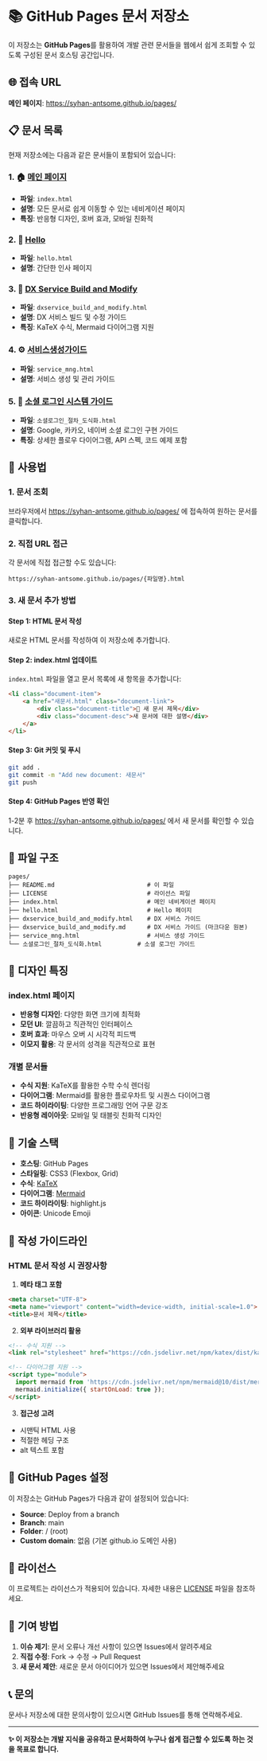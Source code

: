 # 📚 GitHub Pages 문서 저장소

이 저장소는 **GitHub Pages**를 활용하여 개발 관련 문서들을 웹에서 쉽게 조회할 수 있도록 구성된 문서 호스팅 공간입니다.

## 🌐 접속 URL

**메인 페이지**: https://syhan-antsome.github.io/pages/

## 📋 문서 목록

현재 저장소에는 다음과 같은 문서들이 포함되어 있습니다:

### 1. 🏠 [메인 페이지](https://syhan-antsome.github.io/pages/)
- **파일**: `index.html`
- **설명**: 모든 문서로 쉽게 이동할 수 있는 네비게이션 페이지
- **특징**: 반응형 디자인, 호버 효과, 모바일 친화적

### 2. 👋 [Hello](https://syhan-antsome.github.io/pages/hello.html)
- **파일**: `hello.html`
- **설명**: 간단한 인사 페이지

### 3. 🔧 [DX Service Build and Modify](https://syhan-antsome.github.io/pages/dxservice_build_and_modify.html)
- **파일**: `dxservice_build_and_modify.html`
- **설명**: DX 서비스 빌드 및 수정 가이드
- **특징**: KaTeX 수식, Mermaid 다이어그램 지원

### 4. ⚙️ [서비스생성가이드](https://syhan-antsome.github.io/pages/service_mng.html)
- **파일**: `service_mng.html`
- **설명**: 서비스 생성 및 관리 가이드

### 5. 🔐 [소셜 로그인 시스템 가이드](https://syhan-antsome.github.io/pages/소셜로그인_절차_도식화.html)
- **파일**: `소셜로그인_절차_도식화.html`
- **설명**: Google, 카카오, 네이버 소셜 로그인 구현 가이드
- **특징**: 상세한 플로우 다이어그램, API 스펙, 코드 예제 포함

## 🚀 사용법

### 1. 문서 조회
브라우저에서 https://syhan-antsome.github.io/pages/ 에 접속하여 원하는 문서를 클릭합니다.

### 2. 직접 URL 접근
각 문서에 직접 접근할 수도 있습니다:
```
https://syhan-antsome.github.io/pages/{파일명}.html
```

### 3. 새 문서 추가 방법

#### Step 1: HTML 문서 작성
새로운 HTML 문서를 작성하여 이 저장소에 추가합니다.

#### Step 2: index.html 업데이트
`index.html` 파일을 열고 문서 목록에 새 항목을 추가합니다:

```html
<li class="document-item">
    <a href="새문서.html" class="document-link">
        <div class="document-title">📝 새 문서 제목</div>
        <div class="document-desc">새 문서에 대한 설명</div>
    </a>
</li>
```

#### Step 3: Git 커밋 및 푸시
```bash
git add .
git commit -m "Add new document: 새문서"
git push
```

#### Step 4: GitHub Pages 반영 확인
1-2분 후 https://syhan-antsome.github.io/pages/ 에서 새 문서를 확인할 수 있습니다.

## 📁 파일 구조

```
pages/
├── README.md                          # 이 파일
├── LICENSE                            # 라이선스 파일
├── index.html                         # 메인 네비게이션 페이지
├── hello.html                         # Hello 페이지
├── dxservice_build_and_modify.html    # DX 서비스 가이드
├── dxservice_build_and_modify.md      # DX 서비스 가이드 (마크다운 원본)
├── service_mng.html                   # 서비스 생성 가이드
└── 소셜로그인_절차_도식화.html          # 소셜 로그인 가이드
```

## 🎨 디자인 특징

### index.html 페이지
- **반응형 디자인**: 다양한 화면 크기에 최적화
- **모던 UI**: 깔끔하고 직관적인 인터페이스
- **호버 효과**: 마우스 오버 시 시각적 피드백
- **이모지 활용**: 각 문서의 성격을 직관적으로 표현

### 개별 문서들
- **수식 지원**: KaTeX를 활용한 수학 수식 렌더링
- **다이어그램**: Mermaid를 활용한 플로우차트 및 시퀀스 다이어그램
- **코드 하이라이팅**: 다양한 프로그래밍 언어 구문 강조
- **반응형 레이아웃**: 모바일 및 태블릿 친화적 디자인

## 🔧 기술 스택

- **호스팅**: GitHub Pages
- **스타일링**: CSS3 (Flexbox, Grid)
- **수식**: [KaTeX](https://katex.org/)
- **다이어그램**: [Mermaid](https://mermaid.js.org/)
- **코드 하이라이팅**: highlight.js
- **아이콘**: Unicode Emoji

## 📝 작성 가이드라인

### HTML 문서 작성 시 권장사항

1. **메타 태그 포함**
```html
<meta charset="UTF-8">
<meta name="viewport" content="width=device-width, initial-scale=1.0">
<title>문서 제목</title>
```

2. **외부 라이브러리 활용**
```html
<!-- 수식 지원 -->
<link rel="stylesheet" href="https://cdn.jsdelivr.net/npm/katex/dist/katex.min.css">

<!-- 다이어그램 지원 -->
<script type="module">
  import mermaid from 'https://cdn.jsdelivr.net/npm/mermaid@10/dist/mermaid.esm.min.mjs';
  mermaid.initialize({ startOnLoad: true });
</script>
```

3. **접근성 고려**
- 시맨틱 HTML 사용
- 적절한 헤딩 구조
- alt 텍스트 포함

## 🚀 GitHub Pages 설정

이 저장소는 GitHub Pages가 다음과 같이 설정되어 있습니다:

- **Source**: Deploy from a branch
- **Branch**: main
- **Folder**: / (root)
- **Custom domain**: 없음 (기본 github.io 도메인 사용)

## 📄 라이선스

이 프로젝트는 라이선스가 적용되어 있습니다. 자세한 내용은 [LICENSE](LICENSE) 파일을 참조하세요.

## 🤝 기여 방법

1. **이슈 제기**: 문서 오류나 개선 사항이 있으면 Issues에서 알려주세요
2. **직접 수정**: Fork → 수정 → Pull Request
3. **새 문서 제안**: 새로운 문서 아이디어가 있으면 Issues에서 제안해주세요

## 📞 문의

문서나 저장소에 대한 문의사항이 있으시면 GitHub Issues를 통해 연락해주세요.

---

**✨ 이 저장소는 개발 지식을 공유하고 문서화하여 누구나 쉽게 접근할 수 있도록 하는 것을 목표로 합니다.**